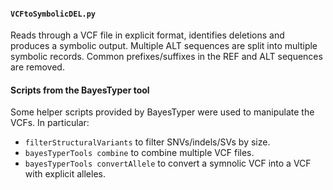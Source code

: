 #### `VCFtoSymbolicDEL.py`

Reads through a VCF file in explicit format, identifies deletions and produces a symbolic output. 
Multiple ALT sequences are split into multiple symbolic records. 
Common prefixes/suffixes in the REF and ALT sequences are removed.

#### Scripts from the BayesTyper tool

Some helper scripts provided by BayesTyper were used to manipulate the VCFs.
In particular:

- `filterStructuralVariants` to filter SNVs/indels/SVs by size.
- `bayesTyperTools combine` to combine multiple VCF files.
- `bayesTyperTools convertAllele` to convert a symnolic VCF into a VCF with explicit alleles.
